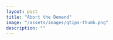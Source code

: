 ```yaml
---
layout: post
title: "Abort the Demand"
image: "/assets/images/qtips-thumb.png"
description: ""
---
```


